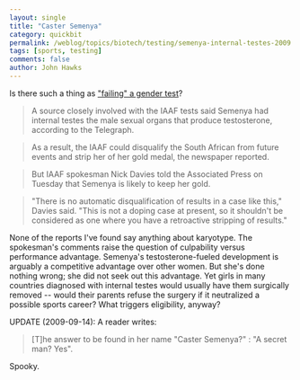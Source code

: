 ```yaml
---
layout: single 
title: "Caster Semenya" 
category: quickbit
permalink: /weblog/topics/biotech/testing/semenya-internal-testes-2009.html
tags: [sports, testing] 
comments: false 
author: John Hawks 
---
```


Is there such a thing as <a href="http://www.foxnews.com/story/0,2933,549021,00.html">"failing" a gender test</a>?

<blockquote>A source closely involved with the IAAF tests said Semenya had internal testes  the male sexual organs that produce testosterone, according to the Telegraph.</blockquote>

<blockquote>As a result, the IAAF could disqualify the South African from future events and strip her of her gold medal, the newspaper reported.</blockquote>

<blockquote>But IAAF spokesman Nick Davies told the Associated Press on Tuesday that Semenya is likely to keep her gold.</blockquote>

<blockquote>"There is no automatic disqualification of results in a case like this," Davies said. "This is not a doping case at present, so it shouldn't be considered as one where you have a retroactive stripping of results."</blockquote>

None of the reports I've found say anything about karyotype. The spokesman's comments raise the question of culpability versus performance advantage. Semenya's testosterone-fueled development is arguably a competitive advantage over other women. But she's done nothing wrong; she did not seek out this advantage. Yet girls in many countries diagnosed with internal testes would usually have them surgically removed -- would their parents refuse the surgery if it neutralized a possible sports career? What triggers eligibility, anyway? 

UPDATE (2009-09-14): A reader writes: 

<blockquote>[T]he answer to be found in her name "Caster Semenya?" : "A secret man? Yes".</blockquote>

Spooky.



